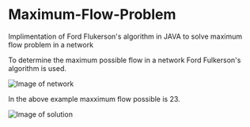 # Maximum-Flow-Problem
Implimentation of Ford Flukerson's algorithm in JAVA to solve maximum flow problem in a network

To determine the maximum possible flow in a network Ford Fulkerson's algorithm is used. 

![Image of network](https://media.geeksforgeeks.org/wp-content/cdn-uploads/ford_fulkerson11.png)

In the above example maxximum flow possible is 23.

![Image of solution](https://media.geeksforgeeks.org/wp-content/cdn-uploads/ford_fulkerson2.png)
